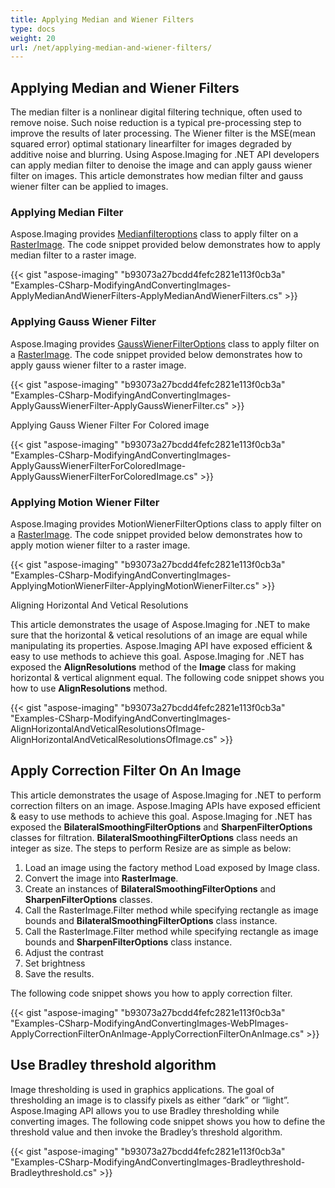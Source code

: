 ```yaml
---
title: Applying Median and Wiener Filters
type: docs
weight: 20
url: /net/applying-median-and-wiener-filters/
---
```


## **Applying Median and Wiener Filters**
The median filter is a nonlinear digital filtering technique, often used to remove noise. Such noise reduction is a typical pre-processing step to improve the results of later processing. The Wiener filter is the MSE(mean squared error) optimal stationary linearfilter for images degraded by additive noise and blurring. Using Aspose.Imaging for .NET API developers can apply median filter to denoise the image and can apply gauss wiener filter on images. This article demonstrates how median filter and gauss wiener filter can be applied to images.
### **Applying Median Filter**
Aspose.Imaging provides [Medianfilteroptions](http://www.aspose.com/api/net/imaging/aspose.imaging.imagefilters.filteroptions/medianfilteroptions) class to apply filter on a [RasterImage](https://apireference.aspose.com/imaging/net/aspose.imaging/rasterimage). The code snippet provided below demonstrates how to apply median filter to a raster image.

{{< gist "aspose-imaging" "b93073a27bcdd4fefc2821e113f0cb3a" "Examples-CSharp-ModifyingAndConvertingImages-ApplyMedianAndWienerFilters-ApplyMedianAndWienerFilters.cs" >}}
### **Applying Gauss Wiener Filter**
Aspose.Imaging provides [GaussWienerFilterOptions](http://www.aspose.com/api/net/imaging/aspose.imaging.imagefilters.filteroptions/gausswienerfilteroptions) class to apply filter on a [RasterImage](https://apireference.aspose.com/imaging/net/aspose.imaging/rasterimage). The code snippet provided below demonstrates how to apply gauss wiener filter to a raster image.

{{< gist "aspose-imaging" "b93073a27bcdd4fefc2821e113f0cb3a" "Examples-CSharp-ModifyingAndConvertingImages-ApplyGaussWienerFilter-ApplyGaussWienerFilter.cs" >}}

Applying Gauss Wiener Filter For Colored image

{{< gist "aspose-imaging" "b93073a27bcdd4fefc2821e113f0cb3a" "Examples-CSharp-ModifyingAndConvertingImages-ApplyGaussWienerFilterForColoredImage-ApplyGaussWienerFilterForColoredImage.cs" >}}
### **Applying Motion Wiener Filter**
Aspose.Imaging provides MotionWienerFilterOptions class to apply filter on a [RasterImage](https://apireference.aspose.com/imaging/net/aspose.imaging/rasterimage). The code snippet provided below demonstrates how to apply motion wiener filter to a raster image.

{{< gist "aspose-imaging" "b93073a27bcdd4fefc2821e113f0cb3a" "Examples-CSharp-ModifyingAndConvertingImages-ApplyingMotionWienerFilter-ApplyingMotionWienerFilter.cs" >}}

Aligning Horizontal And Vetical Resolutions

This article demonstrates the usage of Aspose.Imaging for .NET to make sure that the horizontal & vetical resolutions of an image are equal while manipulating its properties. Aspose.Imaging API have exposed efficient & easy to use methods to achieve this goal. Aspose.Imaging for .NET has exposed the **AlignResolutions** method of the **Image** class for making horizontal & vertical alignment equal. The following code snippet shows you how to use **AlignResolutions** method.

{{< gist "aspose-imaging" "b93073a27bcdd4fefc2821e113f0cb3a" "Examples-CSharp-ModifyingAndConvertingImages-AlignHorizontalAndVeticalResolutionsOfImage-AlignHorizontalAndVeticalResolutionsOfImage.cs" >}}
## **Apply Correction Filter On An Image**
This article demonstrates the usage of Aspose.Imaging for .NET to perform correction filters on an image. Aspose.Imaging APIs have exposed efficient & easy to use methods to achieve this goal. Aspose.Imaging for .NET has exposed the **BilateralSmoothingFilterOptions** and **SharpenFilterOptions** classes for filtration. **BilateralSmoothingFilterOptions** class needs an integer as size. The steps to perform Resize are as simple as below:

1. Load an image using the factory method Load exposed by Image class.
1. Convert the image into **RasterImage**.
1. Create an instances of **BilateralSmoothingFilterOptions** and **SharpenFilterOptions** classes.
1. Call the RasterImage.Filter method while specifying rectangle as image bounds and **BilateralSmoothingFilterOptions** class instance.
1. Call the RasterImage.Filter method while specifying rectangle as image bounds and **SharpenFilterOptions** class instance.
1. Adjust the contrast
1. Set brightness
1. Save the results.

The following code snippet shows you how to apply correction filter.

{{< gist "aspose-imaging" "b93073a27bcdd4fefc2821e113f0cb3a" "Examples-CSharp-ModifyingAndConvertingImages-WebPImages-ApplyCorrectionFilterOnAnImage-ApplyCorrectionFilterOnAnImage.cs" >}}
## **Use Bradley threshold algorithm**
Image thresholding is used in graphics applications. The goal of thresholding an image is to classify pixels as either “dark” or “light”. Aspose.Imaging API allows you to use Bradley thresholding while converting images. The following code snippet shows you how to define the threshold value and then invoke the Bradley’s threshold algorithm.

{{< gist "aspose-imaging" "b93073a27bcdd4fefc2821e113f0cb3a" "Examples-CSharp-ModifyingAndConvertingImages-Bradleythreshold-Bradleythreshold.cs" >}}




